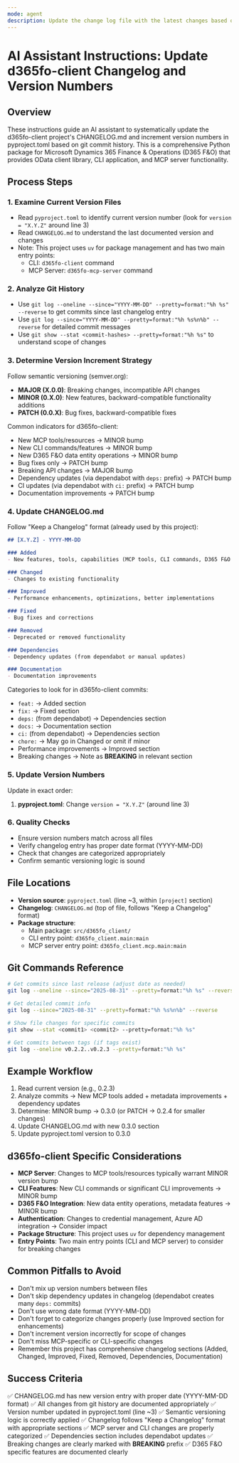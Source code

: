 ```yaml
---
mode: agent
description: Update the change log file with the latest changes based on recent commits and increment version numbers for d365fo-client package.
---
```


# AI Assistant Instructions: Update d365fo-client Changelog and Version Numbers

## Overview
These instructions guide an AI assistant to systematically update the d365fo-client project's CHANGELOG.md and increment version numbers in pyproject.toml based on git commit history. This is a comprehensive Python package for Microsoft Dynamics 365 Finance & Operations (D365 F&O) that provides OData client library, CLI application, and MCP server functionality.

## Process Steps

### 1. Examine Current Version Files
- Read `pyproject.toml` to identify current version number (look for `version = "X.Y.Z"` around line 3)
- Read `CHANGELOG.md` to understand the last documented version and changes
- Note: This project uses `uv` for package management and has two main entry points:
  - CLI: `d365fo-client` command
  - MCP Server: `d365fo-mcp-server` command

### 2. Analyze Git History
- Use `git log --oneline --since="YYYY-MM-DD" --pretty=format:"%h %s" --reverse` to get commits since last changelog entry
- Use `git log --since="YYYY-MM-DD" --pretty=format:"%h %s%n%b" --reverse` for detailed commit messages
- Use `git show --stat <commit-hashes> --pretty=format:"%h %s"` to understand scope of changes

### 3. Determine Version Increment Strategy
Follow semantic versioning (semver.org):
- **MAJOR (X.0.0)**: Breaking changes, incompatible API changes
- **MINOR (0.X.0)**: New features, backward-compatible functionality additions
- **PATCH (0.0.X)**: Bug fixes, backward-compatible fixes

Common indicators for d365fo-client:
- New MCP tools/resources → MINOR bump
- New CLI commands/features → MINOR bump  
- New D365 F&O data entity operations → MINOR bump
- Bug fixes only → PATCH bump
- Breaking API changes → MAJOR bump
- Dependency updates (via dependabot with `deps:` prefix) → PATCH bump
- CI updates (via dependabot with `ci:` prefix) → PATCH bump
- Documentation improvements → PATCH bump

### 4. Update CHANGELOG.md
Follow "Keep a Changelog" format (already used by this project):
```markdown
## [X.Y.Z] - YYYY-MM-DD

### Added
- New features, tools, capabilities (MCP tools, CLI commands, D365 F&O operations)

### Changed
- Changes to existing functionality

### Improved
- Performance enhancements, optimizations, better implementations

### Fixed
- Bug fixes and corrections

### Removed
- Deprecated or removed functionality

### Dependencies
- Dependency updates (from dependabot or manual updates)

### Documentation
- Documentation improvements
```

Categories to look for in d365fo-client commits:
- `feat:` → Added section
- `fix:` → Fixed section  
- `deps:` (from dependabot) → Dependencies section
- `docs:` → Documentation section
- `ci:` (from dependabot) → Dependencies section
- `chore:` → May go in Changed or omit if minor
- Performance improvements → Improved section
- Breaking changes → Note as **BREAKING** in relevant section

### 5. Update Version Numbers
Update in exact order:
1. **pyproject.toml**: Change `version = "X.Y.Z"` (around line 3)

### 6. Quality Checks
- Ensure version numbers match across all files
- Verify changelog entry has proper date format (YYYY-MM-DD)
- Check that changes are categorized appropriately
- Confirm semantic versioning logic is sound

## File Locations
- **Version source**: `pyproject.toml` (line ~3, within `[project]` section)
- **Changelog**: `CHANGELOG.md` (top of file, follows "Keep a Changelog" format)
- **Package structure**: 
  - Main package: `src/d365fo_client/`
  - CLI entry point: `d365fo_client.main:main`
  - MCP server entry point: `d365fo_client.mcp.main:main`

## Git Commands Reference
```bash
# Get commits since last release (adjust date as needed)
git log --oneline --since="2025-08-31" --pretty=format:"%h %s" --reverse

# Get detailed commit info
git log --since="2025-08-31" --pretty=format:"%h %s%n%b" --reverse

# Show file changes for specific commits
git show --stat <commit1> <commit2> --pretty=format:"%h %s"

# Get commits between tags (if tags exist)
git log --oneline v0.2.2..v0.2.3 --pretty=format:"%h %s"
```

## Example Workflow
1. Read current version (e.g., 0.2.3)
2. Analyze commits → New MCP tools added + metadata improvements + dependency updates
3. Determine: MINOR bump → 0.3.0 (or PATCH → 0.2.4 for smaller changes)
4. Update CHANGELOG.md with new 0.3.0 section
5. Update pyproject.toml version to 0.3.0

## d365fo-client Specific Considerations
- **MCP Server**: Changes to MCP tools/resources typically warrant MINOR version bump
- **CLI Features**: New CLI commands or significant CLI improvements → MINOR bump
- **D365 F&O Integration**: New data entity operations, metadata features → MINOR bump
- **Authentication**: Changes to credential management, Azure AD integration → Consider impact
- **Package Structure**: This project uses `uv` for dependency management
- **Entry Points**: Two main entry points (CLI and MCP server) to consider for breaking changes


## Common Pitfalls to Avoid
- Don't mix up version numbers between files
- Don't skip dependency updates in changelog (dependabot creates many `deps:` commits)
- Don't use wrong date format (YYYY-MM-DD)
- Don't forget to categorize changes properly (use Improved section for enhancements)
- Don't increment version incorrectly for scope of changes
- Don't miss MCP-specific or CLI-specific changes
- Remember this project has comprehensive changelog sections (Added, Changed, Improved, Fixed, Removed, Dependencies, Documentation)

## Success Criteria
✅ CHANGELOG.md has new version entry with proper date (YYYY-MM-DD format)
✅ All changes from git history are documented appropriately
✅ Version number updated in pyproject.toml (line ~3)
✅ Semantic versioning logic is correctly applied
✅ Changelog follows "Keep a Changelog" format with appropriate sections
✅ MCP server and CLI changes are properly categorized
✅ Dependencies section includes dependabot updates
✅ Breaking changes are clearly marked with **BREAKING** prefix
✅ D365 F&O specific features are documented clearly
